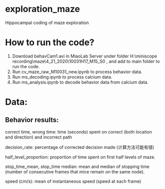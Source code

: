 # exploration_maze
Hippocampal coding of maze exploration

# How to run the code?

1. Download behavCam1.avi in MiaoLab Server under folder H:\miniscope recording\maze\4_21_2020\10031H17_M15_S0 , and add to main folder to run the code.
2. Run cv_maze_raw_M10031_new.ipynb to process behavior data.
3. Run ms_decoding.ipynb to process calcium data.
4. Run ms_analysis.ipynb to decode behavior data from calcium data.

# Data:
## Behavior results:

correct time, wrong time: time (seconds) spent on correct (both location and direction) and incorrect path

decision_rate: percentage of corrected decision made (计算方法可能有错)

half_level_proportion: proportion of time spent on first half levels of maze.

stop_time_mean, stop_time median: mean and median of stopping time (number of consecutive frames that mice remain on the same node).

speed (cm/s): mean of instantaneous speed (speed at each frame)
